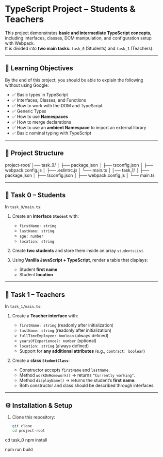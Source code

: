 #  TypeScript Project – Students & Teachers

This project demonstrates **basic and intermediate TypeScript concepts**, including interfaces, classes, DOM manipulation, and configuration setup with Webpack.  
It is divided into **two main tasks**: `task_0` (Students) and `task_1` (Teachers).

---

## 🚀 Learning Objectives

By the end of this project, you should be able to explain the following without using Google:

- ✅ Basic types in TypeScript  
- ✅ Interfaces, Classes, and Functions  
- ✅ How to work with the DOM and TypeScript  
- ✅ Generic Types  
- ✅ How to use **Namespaces**  
- ✅ How to merge declarations  
- ✅ How to use an **ambient Namespace** to import an external library  
- ✅ Basic nominal typing with TypeScript  

---

## 📂 Project Structure
project-root/
│── task_0/
│ ├── package.json
│ ├── tsconfig.json
│ ├── webpack.config.js
│ ├── .eslintrc.js
│ └── main.ts
│
│── task_1/
│ ├── package.json
│ ├── tsconfig.json
│ ├── webpack.config.js
│ └── main.ts


---

## 📝 Task 0 – Students

In `task_0/main.ts`:

1. Create an **interface `Student`** with:
   - `firstName: string`
   - `lastName: string`
   - `age: number`
   - `location: string`

2. Create **two students** and store them inside an array `studentsList`.

3. Using **Vanilla JavaScript + TypeScript**, render a table that displays:
   - Student **first name**
   - Student **location**

---

## 📝 Task 1 – Teachers

In `task_1/main.ts`:

1. Create a **Teacher interface** with:
   - `firstName: string` (readonly after initialization)  
   - `lastName: string` (readonly after initialization)  
   - `fullTimeEmployee: boolean` (always defined)  
   - `yearsOfExperience?: number` (optional)  
   - `location: string` (always defined)  
   - Support for **any additional attributes** (e.g., `contract: boolean`)

2. Create a **class `StudentClass`**:
   - Constructor accepts `firstName` and `lastName`.  
   - Method `workOnHomework()` → returns `"Currently working"`.  
   - Method `displayName()` → returns the student’s **first name**.  
   - Both constructor and class should be described through interfaces.

---

## ⚙️ Installation & Setup

1. Clone this repository:
   ```bash
   git clone 
   cd project-root

cd task_0
npm install

npm run build



